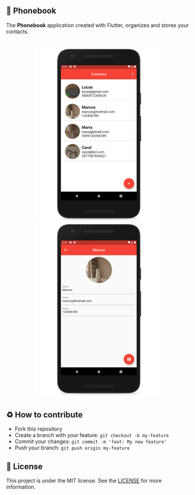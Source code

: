 ## :iphone: Phonebook

The **Phonebook** application created with Flutter, organizes and stores your contacts.

<h1 align="center">
    <img alt="Template" src="./assets/template-list-contacts.png" width="350px" />
    <img alt="Template" src="./assets/template-contact-edit.png" width="350px" />
</h1>
 
## :recycle: How to contribute  
- Fork this repository
- Create a branch with your feature: `git checkout -b my-feature`
- Commit your changes: `git commit -m 'feat: My new feature'`
- Push your branch: `git push origin my-feature`

## :memo: License  
This project is under the MIT license. See the [LICENSE](LICENSE)  for more information.